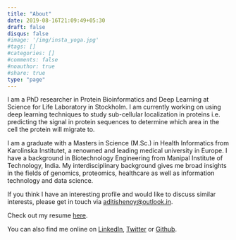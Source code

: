 ```yaml
---
title: "About"
date: 2019-08-16T21:09:49+05:30
draft: false
disqus: false
#image: '/img/insta_yoga.jpg'
#tags: []
#categories: []
#comments: false
#noauthor: true
#share: true
type: "page"
---
```



<!--I am a healthcare developer passionate about data science, medical technology and precision medicine. I am driven towards using artificial intelligence and adapting latest technologies to personalize value-based healthcare and facilitate global accessibility of quality care.-->

I am a PhD researcher in Protein Bioinformatics and Deep Learning at Science for Life Laboratory in Stockholm. I am currently working on using deep learning techniques to study sub-cellular localization in proteins i.e. predicting the signal in protein sequences to determine which area in the cell the protein will migrate to. 

I am a graduate with a Masters in Science (M.Sc.) in Health Informatics from Karolinska Institutet, a renowned and leading medical university in Europe. I have a background in Biotechnology Engineering from Manipal Institute of Technology, India. My interdisciplinary background gives me broad insights in the fields of genomics, proteomics, healthcare as well as information technology and data science.

<!--Being a highly tenacious problem solver, not knowing what secrets large datasets hold and exploring it to find patterns, makes me feel like a detective in a lab coat.--> 

<!--Having a strong growth-oriented mindset and a compelling urge to create an impact to improve global health, I am in pursuit of a career which can help me combine my passions for programming and biology. I am:
I have worked with multiple machine learning and deep learning projects for healthcare and bioinformatics applications. Additionally, I have worked with projects involving e-health modelling, requirements engineering, prototyping, usability testing and technology evaluation.

> ✨ Always interested in having discussions about precision medicine ⚕️, data privacy 🔏, bioinformatics 🧬, yoga 🧘, philosophy or global health reform 🌏

> ✨ Easily impressed with beautiful visualisations of data 📊 & meticulous documentation of code 👩‍💻 

> ✨ Often found in my natural habit with my laptop, headphones & a cup of tea! ☕️ -->


<!--center>| Bioinformatics | Data Science | Digital Health |</center-->

If you think I have an interesting profile and would like to discuss similar interests, please get in touch via <aditishenoy@outlook.in>.

Check out my resume [here](https://drive.google.com/file/d/15A2o3M2OZPiP2iffiSiZuVgisXe-BNlo/view?usp=sharing).


You can also find me online on [LinkedIn](https://www.linkedin.com/in/aditi-shenoy-287060bb/), [Twitter](https://twitter.com/aditi_shenoy) or [Github](https://github.com/aditishenoy).